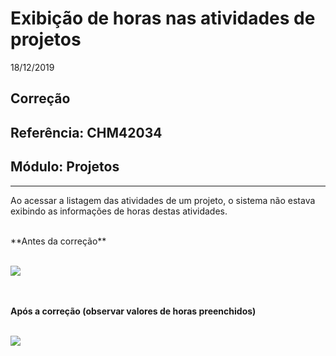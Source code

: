 # Exibição de horas nas atividades de projetos
18/12/2019
## Correção
## Referência: CHM42034
## Módulo: Projetos
***

Ao acessar a listagem das atividades de um projeto, o sistema não estava exibindo as informações de horas destas atividades.

<br />
**Antes da correção**
<br /><br />

![]([PATH_IMG]/CHM42034_1.png)

<br /><br />
**Após a correção (observar valores de horas preenchidos)**
<br /><br />

![]([PATH_IMG]/CHM42034_2.png)

